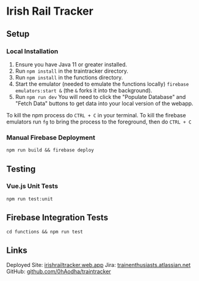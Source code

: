 # Irish Rail Tracker
## Setup
### Local Installation
1. Ensure you have Java 11 or greater installed. 
2. Run `npm install` in the traintracker directory. 
3. Run `npm install` in the functions directory. 
4. Start the emulator (needed to emulate the functions locally) `firebase emulators:start &` (the `&` forks it into the background). 
5. Run `npm run dev`
You will need to click the "Populate Database" and "Fetch Data" buttons to get data into your local version of the webapp. 

To kill the npm process do `CTRL + C` in your terminal. 
To kill the firebase emulators run `fg` to bring the process to the foreground, then do `CTRL + C`

### Manual Firebase Deployment
`npm run build && firebase deploy`

## Testing
### Vue.js Unit Tests
`npm run test:unit`

## Firebase Integration Tests
`cd functions && npm run test`

## Links
Deployed Site: [irishrailtracker.web.app](https://irishrailtracker.web.app/) 
Jira: [trainenthusiasts.atlassian.net](https://trainenthusiasts.atlassian.net/jira/software/projects/TE/boards/1)
GitHub: [github.com/0hAodha/traintracker](https://github.com/0hAodha/traintracker)